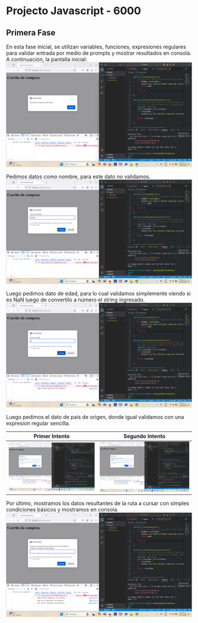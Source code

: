 # Projecto Javascript - 6000

## Primera Fase

En esta fase inicial, se utilizan variables, funciones, expresiones regulares para validar entrada por medio de prompts y mostrar resultados en consola. A continuación, la pantalla inicial:
![Pantalla inicial](./img/1.png)

Pedimos datos como nombre, para este dato no validamos.
![Pidiendo nombre](./img/2.png)

Luego pedimos dato de edad, para lo cual validamos simplemente viendo si es NaN luego de convertilo a número el string ingresado.
![Pidiendo edad](./img/3.png)

Luego pedimos el dato de país de origen, donde igual validamos con una expresion regular sencilla.

 Primer Intento  | Segundo Intento 
 ------------- | ------------- 
 ![](./img/4.png)  | ![](./img/5.png)  

 Por último, mostramos los datos resultantes de la ruta a cursar con simples condiciones básicos y mostramos en consola.
 ![Pidiendo edad](./img/6.png)
